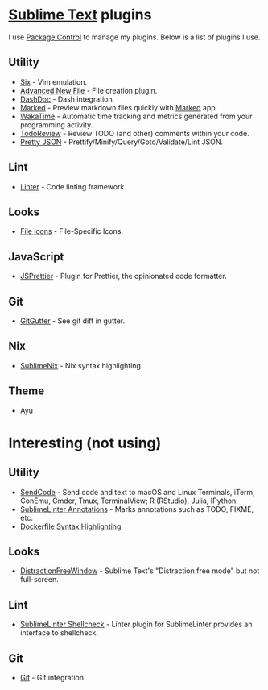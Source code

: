 # [Sublime Text](https://www.sublimetext.com) plugins
I use [Package Control](https://packagecontrol.io/installation) to manage my plugins. Below is a list of plugins I use.

## Utility
- [Six](https://github.com/guillermooo/Six) - Vim emulation.
- [Advanced New File](https://github.com/skuroda/Sublime-AdvancedNewFile) - File creation plugin.
- [DashDoc](https://github.com/farcaller/DashDoc) - Dash integration.
- [Marked](https://github.com/icio/sublime-text-marked) - Preview markdown files quickly with [Marked](http://marked2app.com) app.
- [WakaTime](https://wakatime.com/sublime-text) - Automatic time tracking and metrics generated from your programming activity.
- [TodoReview](https://github.com/jonathandelgado/SublimeTodoReview) - Review TODO (and other) comments within your code.
- [Pretty JSON](https://github.com/dzhibas/SublimePrettyJson) - Prettify/Minify/Query/Goto/Validate/Lint JSON.

## Lint
- [Linter](https://github.com/SublimeLinter/SublimeLinter) - Code linting framework.

## Looks
- [File icons](https://github.com/ihodev/a-file-icon) - File-Specific Icons.

## JavaScript
- [JSPrettier](https://github.com/jonlabelle/SublimeJsPrettier) - Plugin for Prettier, the opinionated code formatter.

## Git
- [GitGutter](https://github.com/jisaacks/GitGutter) - See git diff in gutter.

## Nix
- [SublimeNix](https://github.com/wmertens/sublime-nix) - Nix syntax highlighting.

## Theme
- [Ayu](https://github.com/dempfi/ayu)

# Interesting (not using)
## Utility
- [SendCode](https://github.com/randy3k/SendCode) - Send code and text to macOS and Linux Terminals, iTerm, ConEmu, Cmder, Tmux, TerminalView; R (RStudio), Julia, IPython.
- [SublimeLinter Annotations](https://github.com/SublimeLinter/SublimeLinter-annotations) - Marks annotations such as TODO, FIXME, etc.
- [Dockerfile Syntax Highlighting](https://packagecontrol.io/packages/Dockerfile%20Syntax%20Highlighting)

## Looks
- [DistractionFreeWindow](https://github.com/aziz/DistractionFreeWindow) - Sublime Text's "Distraction free mode" but not full-screen.

## Lint
- [SublimeLinter Shellcheck](https://github.com/SublimeLinter/SublimeLinter-shellcheck) - Linter plugin for SublimeLinter provides an interface to shellcheck.

## Git
- [Git](https://github.com/kemayo/sublime-text-git) - Git integration.